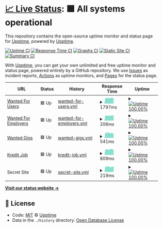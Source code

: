 # [📈 Live Status](https://jeongsk.github.io/upptime): <!--live status--> **🟩 All systems operational**

This repository contains the open-source uptime monitor and status page for [Upptime](https://upptime.js.org), powered by [Upptime](https://github.com/upptime/upptime).

[![Uptime CI](https://github.com/koj-co/upptime/workflows/Uptime%20CI/badge.svg)](https://github.com/koj-co/upptime/actions?query=workflow%3A%22Uptime+CI%22)
[![Response Time CI](https://github.com/koj-co/upptime/workflows/Response%20Time%20CI/badge.svg)](https://github.com/koj-co/upptime/actions?query=workflow%3A%22Response+Time+CI%22)
[![Graphs CI](https://github.com/koj-co/upptime/workflows/Graphs%20CI/badge.svg)](https://github.com/koj-co/upptime/actions?query=workflow%3A%22Graphs+CI%22)
[![Static Site CI](https://github.com/koj-co/upptime/workflows/Static%20Site%20CI/badge.svg)](https://github.com/koj-co/upptime/actions?query=workflow%3A%22Static+Site+CI%22)
[![Summary CI](https://github.com/koj-co/upptime/workflows/Summary%20CI/badge.svg)](https://github.com/koj-co/upptime/actions?query=workflow%3A%22Summary+CI%22)

With [Upptime](https://upptime.js.org), you can get your own unlimited and free uptime monitor and status page, powered entirely by a GitHub repository. We use [Issues](https://github.com/upptime/upptime/issues) as incident reports, [Actions](https://github.com/upptime/upptime/actions) as uptime monitors, and [Pages](https://demo.upptime.js.org) for the status page.

<!--start: status pages-->
<!-- This summary is generated by Upptime (https://github.com/upptime/upptime) -->
<!-- Do not edit this manually, your changes will be overwritten -->
<!-- prettier-ignore -->
| URL | Status | History | Response Time | Uptime |
| --- | ------ | ------- | ------------- | ------ |
| [Wanted For Users](https://www.wanted.co.kr) | 🟩 Up | [wanted-for-users.yml](https://github.com/jeongsk/upptime/commits/master/history/wanted-for-users.yml) | <details><summary><img alt="Response time graph" src="./graphs/wanted-for-users.png" height="20"> 1797ms</summary><br><a href="https://jeongsk.github.io/upptime/history/wanted-for-users"><img alt="Response time 1797" src="https://img.shields.io/endpoint?url=https%3A%2F%2Fraw.githubusercontent.com%2Fjeongsk%2Fupptime%2Fmaster%2Fapi%2Fwanted-for-users%2Fresponse-time.json"></a><br><a href="https://jeongsk.github.io/upptime/history/wanted-for-users"><img alt="24-hour response time 1779" src="https://img.shields.io/endpoint?url=https%3A%2F%2Fraw.githubusercontent.com%2Fjeongsk%2Fupptime%2Fmaster%2Fapi%2Fwanted-for-users%2Fresponse-time-day.json"></a><br><a href="https://jeongsk.github.io/upptime/history/wanted-for-users"><img alt="7-day response time 1823" src="https://img.shields.io/endpoint?url=https%3A%2F%2Fraw.githubusercontent.com%2Fjeongsk%2Fupptime%2Fmaster%2Fapi%2Fwanted-for-users%2Fresponse-time-week.json"></a><br><a href="https://jeongsk.github.io/upptime/history/wanted-for-users"><img alt="30-day response time 1797" src="https://img.shields.io/endpoint?url=https%3A%2F%2Fraw.githubusercontent.com%2Fjeongsk%2Fupptime%2Fmaster%2Fapi%2Fwanted-for-users%2Fresponse-time-month.json"></a><br><a href="https://jeongsk.github.io/upptime/history/wanted-for-users"><img alt="1-year response time 1797" src="https://img.shields.io/endpoint?url=https%3A%2F%2Fraw.githubusercontent.com%2Fjeongsk%2Fupptime%2Fmaster%2Fapi%2Fwanted-for-users%2Fresponse-time-year.json"></a></details> | <details><summary><a href="https://jeongsk.github.io/upptime/history/wanted-for-users"><img alt="Uptime 100.00%" src="https://img.shields.io/endpoint?url=https%3A%2F%2Fraw.githubusercontent.com%2Fjeongsk%2Fupptime%2Fmaster%2Fapi%2Fwanted-for-users%2Fuptime.json"></a></summary><a href="https://jeongsk.github.io/upptime/history/wanted-for-users"><img alt="24-hour uptime 100.00%" src="https://img.shields.io/endpoint?url=https%3A%2F%2Fraw.githubusercontent.com%2Fjeongsk%2Fupptime%2Fmaster%2Fapi%2Fwanted-for-users%2Fuptime-day.json"></a><br><a href="https://jeongsk.github.io/upptime/history/wanted-for-users"><img alt="7-day uptime 100.00%" src="https://img.shields.io/endpoint?url=https%3A%2F%2Fraw.githubusercontent.com%2Fjeongsk%2Fupptime%2Fmaster%2Fapi%2Fwanted-for-users%2Fuptime-week.json"></a><br><a href="https://jeongsk.github.io/upptime/history/wanted-for-users"><img alt="30-day uptime 100.00%" src="https://img.shields.io/endpoint?url=https%3A%2F%2Fraw.githubusercontent.com%2Fjeongsk%2Fupptime%2Fmaster%2Fapi%2Fwanted-for-users%2Fuptime-month.json"></a><br><a href="https://jeongsk.github.io/upptime/history/wanted-for-users"><img alt="1-year uptime 100.00%" src="https://img.shields.io/endpoint?url=https%3A%2F%2Fraw.githubusercontent.com%2Fjeongsk%2Fupptime%2Fmaster%2Fapi%2Fwanted-for-users%2Fuptime-year.json"></a></details>
| [Wanted For Employers](https://www.wanted.co.kr/dashboard) | 🟩 Up | [wanted-for-employers.yml](https://github.com/jeongsk/upptime/commits/master/history/wanted-for-employers.yml) | <details><summary><img alt="Response time graph" src="./graphs/wanted-for-employers.png" height="20"> 206ms</summary><br><a href="https://jeongsk.github.io/upptime/history/wanted-for-employers"><img alt="Response time 206" src="https://img.shields.io/endpoint?url=https%3A%2F%2Fraw.githubusercontent.com%2Fjeongsk%2Fupptime%2Fmaster%2Fapi%2Fwanted-for-employers%2Fresponse-time.json"></a><br><a href="https://jeongsk.github.io/upptime/history/wanted-for-employers"><img alt="24-hour response time 232" src="https://img.shields.io/endpoint?url=https%3A%2F%2Fraw.githubusercontent.com%2Fjeongsk%2Fupptime%2Fmaster%2Fapi%2Fwanted-for-employers%2Fresponse-time-day.json"></a><br><a href="https://jeongsk.github.io/upptime/history/wanted-for-employers"><img alt="7-day response time 210" src="https://img.shields.io/endpoint?url=https%3A%2F%2Fraw.githubusercontent.com%2Fjeongsk%2Fupptime%2Fmaster%2Fapi%2Fwanted-for-employers%2Fresponse-time-week.json"></a><br><a href="https://jeongsk.github.io/upptime/history/wanted-for-employers"><img alt="30-day response time 206" src="https://img.shields.io/endpoint?url=https%3A%2F%2Fraw.githubusercontent.com%2Fjeongsk%2Fupptime%2Fmaster%2Fapi%2Fwanted-for-employers%2Fresponse-time-month.json"></a><br><a href="https://jeongsk.github.io/upptime/history/wanted-for-employers"><img alt="1-year response time 206" src="https://img.shields.io/endpoint?url=https%3A%2F%2Fraw.githubusercontent.com%2Fjeongsk%2Fupptime%2Fmaster%2Fapi%2Fwanted-for-employers%2Fresponse-time-year.json"></a></details> | <details><summary><a href="https://jeongsk.github.io/upptime/history/wanted-for-employers"><img alt="Uptime 100.00%" src="https://img.shields.io/endpoint?url=https%3A%2F%2Fraw.githubusercontent.com%2Fjeongsk%2Fupptime%2Fmaster%2Fapi%2Fwanted-for-employers%2Fuptime.json"></a></summary><a href="https://jeongsk.github.io/upptime/history/wanted-for-employers"><img alt="24-hour uptime 100.00%" src="https://img.shields.io/endpoint?url=https%3A%2F%2Fraw.githubusercontent.com%2Fjeongsk%2Fupptime%2Fmaster%2Fapi%2Fwanted-for-employers%2Fuptime-day.json"></a><br><a href="https://jeongsk.github.io/upptime/history/wanted-for-employers"><img alt="7-day uptime 100.00%" src="https://img.shields.io/endpoint?url=https%3A%2F%2Fraw.githubusercontent.com%2Fjeongsk%2Fupptime%2Fmaster%2Fapi%2Fwanted-for-employers%2Fuptime-week.json"></a><br><a href="https://jeongsk.github.io/upptime/history/wanted-for-employers"><img alt="30-day uptime 100.00%" src="https://img.shields.io/endpoint?url=https%3A%2F%2Fraw.githubusercontent.com%2Fjeongsk%2Fupptime%2Fmaster%2Fapi%2Fwanted-for-employers%2Fuptime-month.json"></a><br><a href="https://jeongsk.github.io/upptime/history/wanted-for-employers"><img alt="1-year uptime 100.00%" src="https://img.shields.io/endpoint?url=https%3A%2F%2Fraw.githubusercontent.com%2Fjeongsk%2Fupptime%2Fmaster%2Fapi%2Fwanted-for-employers%2Fuptime-year.json"></a></details>
| [Wanted Gigs](https://www.wanted.co.kr/gigs) | 🟩 Up | [wanted-gigs.yml](https://github.com/jeongsk/upptime/commits/master/history/wanted-gigs.yml) | <details><summary><img alt="Response time graph" src="./graphs/wanted-gigs.png" height="20"> 541ms</summary><br><a href="https://jeongsk.github.io/upptime/history/wanted-gigs"><img alt="Response time 541" src="https://img.shields.io/endpoint?url=https%3A%2F%2Fraw.githubusercontent.com%2Fjeongsk%2Fupptime%2Fmaster%2Fapi%2Fwanted-gigs%2Fresponse-time.json"></a><br><a href="https://jeongsk.github.io/upptime/history/wanted-gigs"><img alt="24-hour response time 1062" src="https://img.shields.io/endpoint?url=https%3A%2F%2Fraw.githubusercontent.com%2Fjeongsk%2Fupptime%2Fmaster%2Fapi%2Fwanted-gigs%2Fresponse-time-day.json"></a><br><a href="https://jeongsk.github.io/upptime/history/wanted-gigs"><img alt="7-day response time 551" src="https://img.shields.io/endpoint?url=https%3A%2F%2Fraw.githubusercontent.com%2Fjeongsk%2Fupptime%2Fmaster%2Fapi%2Fwanted-gigs%2Fresponse-time-week.json"></a><br><a href="https://jeongsk.github.io/upptime/history/wanted-gigs"><img alt="30-day response time 541" src="https://img.shields.io/endpoint?url=https%3A%2F%2Fraw.githubusercontent.com%2Fjeongsk%2Fupptime%2Fmaster%2Fapi%2Fwanted-gigs%2Fresponse-time-month.json"></a><br><a href="https://jeongsk.github.io/upptime/history/wanted-gigs"><img alt="1-year response time 541" src="https://img.shields.io/endpoint?url=https%3A%2F%2Fraw.githubusercontent.com%2Fjeongsk%2Fupptime%2Fmaster%2Fapi%2Fwanted-gigs%2Fresponse-time-year.json"></a></details> | <details><summary><a href="https://jeongsk.github.io/upptime/history/wanted-gigs"><img alt="Uptime 100.00%" src="https://img.shields.io/endpoint?url=https%3A%2F%2Fraw.githubusercontent.com%2Fjeongsk%2Fupptime%2Fmaster%2Fapi%2Fwanted-gigs%2Fuptime.json"></a></summary><a href="https://jeongsk.github.io/upptime/history/wanted-gigs"><img alt="24-hour uptime 100.00%" src="https://img.shields.io/endpoint?url=https%3A%2F%2Fraw.githubusercontent.com%2Fjeongsk%2Fupptime%2Fmaster%2Fapi%2Fwanted-gigs%2Fuptime-day.json"></a><br><a href="https://jeongsk.github.io/upptime/history/wanted-gigs"><img alt="7-day uptime 100.00%" src="https://img.shields.io/endpoint?url=https%3A%2F%2Fraw.githubusercontent.com%2Fjeongsk%2Fupptime%2Fmaster%2Fapi%2Fwanted-gigs%2Fuptime-week.json"></a><br><a href="https://jeongsk.github.io/upptime/history/wanted-gigs"><img alt="30-day uptime 100.00%" src="https://img.shields.io/endpoint?url=https%3A%2F%2Fraw.githubusercontent.com%2Fjeongsk%2Fupptime%2Fmaster%2Fapi%2Fwanted-gigs%2Fuptime-month.json"></a><br><a href="https://jeongsk.github.io/upptime/history/wanted-gigs"><img alt="1-year uptime 100.00%" src="https://img.shields.io/endpoint?url=https%3A%2F%2Fraw.githubusercontent.com%2Fjeongsk%2Fupptime%2Fmaster%2Fapi%2Fwanted-gigs%2Fuptime-year.json"></a></details>
| [Kredit Job](https://kreditjob.com/) | 🟩 Up | [kredit-job.yml](https://github.com/jeongsk/upptime/commits/master/history/kredit-job.yml) | <details><summary><img alt="Response time graph" src="./graphs/kredit-job.png" height="20"> 809ms</summary><br><a href="https://jeongsk.github.io/upptime/history/kredit-job"><img alt="Response time 809" src="https://img.shields.io/endpoint?url=https%3A%2F%2Fraw.githubusercontent.com%2Fjeongsk%2Fupptime%2Fmaster%2Fapi%2Fkredit-job%2Fresponse-time.json"></a><br><a href="https://jeongsk.github.io/upptime/history/kredit-job"><img alt="24-hour response time 775" src="https://img.shields.io/endpoint?url=https%3A%2F%2Fraw.githubusercontent.com%2Fjeongsk%2Fupptime%2Fmaster%2Fapi%2Fkredit-job%2Fresponse-time-day.json"></a><br><a href="https://jeongsk.github.io/upptime/history/kredit-job"><img alt="7-day response time 828" src="https://img.shields.io/endpoint?url=https%3A%2F%2Fraw.githubusercontent.com%2Fjeongsk%2Fupptime%2Fmaster%2Fapi%2Fkredit-job%2Fresponse-time-week.json"></a><br><a href="https://jeongsk.github.io/upptime/history/kredit-job"><img alt="30-day response time 809" src="https://img.shields.io/endpoint?url=https%3A%2F%2Fraw.githubusercontent.com%2Fjeongsk%2Fupptime%2Fmaster%2Fapi%2Fkredit-job%2Fresponse-time-month.json"></a><br><a href="https://jeongsk.github.io/upptime/history/kredit-job"><img alt="1-year response time 809" src="https://img.shields.io/endpoint?url=https%3A%2F%2Fraw.githubusercontent.com%2Fjeongsk%2Fupptime%2Fmaster%2Fapi%2Fkredit-job%2Fresponse-time-year.json"></a></details> | <details><summary><a href="https://jeongsk.github.io/upptime/history/kredit-job"><img alt="Uptime 100.00%" src="https://img.shields.io/endpoint?url=https%3A%2F%2Fraw.githubusercontent.com%2Fjeongsk%2Fupptime%2Fmaster%2Fapi%2Fkredit-job%2Fuptime.json"></a></summary><a href="https://jeongsk.github.io/upptime/history/kredit-job"><img alt="24-hour uptime 100.00%" src="https://img.shields.io/endpoint?url=https%3A%2F%2Fraw.githubusercontent.com%2Fjeongsk%2Fupptime%2Fmaster%2Fapi%2Fkredit-job%2Fuptime-day.json"></a><br><a href="https://jeongsk.github.io/upptime/history/kredit-job"><img alt="7-day uptime 100.00%" src="https://img.shields.io/endpoint?url=https%3A%2F%2Fraw.githubusercontent.com%2Fjeongsk%2Fupptime%2Fmaster%2Fapi%2Fkredit-job%2Fuptime-week.json"></a><br><a href="https://jeongsk.github.io/upptime/history/kredit-job"><img alt="30-day uptime 100.00%" src="https://img.shields.io/endpoint?url=https%3A%2F%2Fraw.githubusercontent.com%2Fjeongsk%2Fupptime%2Fmaster%2Fapi%2Fkredit-job%2Fuptime-month.json"></a><br><a href="https://jeongsk.github.io/upptime/history/kredit-job"><img alt="1-year uptime 100.00%" src="https://img.shields.io/endpoint?url=https%3A%2F%2Fraw.githubusercontent.com%2Fjeongsk%2Fupptime%2Fmaster%2Fapi%2Fkredit-job%2Fuptime-year.json"></a></details>
| Secret Site | 🟩 Up | [secret-site.yml](https://github.com/jeongsk/upptime/commits/master/history/secret-site.yml) | <details><summary><img alt="Response time graph" src="./graphs/secret-site.png" height="20"> 219ms</summary><br><a href="https://jeongsk.github.io/upptime/history/secret-site"><img alt="Response time 219" src="https://img.shields.io/endpoint?url=https%3A%2F%2Fraw.githubusercontent.com%2Fjeongsk%2Fupptime%2Fmaster%2Fapi%2Fsecret-site%2Fresponse-time.json"></a><br><a href="https://jeongsk.github.io/upptime/history/secret-site"><img alt="24-hour response time 215" src="https://img.shields.io/endpoint?url=https%3A%2F%2Fraw.githubusercontent.com%2Fjeongsk%2Fupptime%2Fmaster%2Fapi%2Fsecret-site%2Fresponse-time-day.json"></a><br><a href="https://jeongsk.github.io/upptime/history/secret-site"><img alt="7-day response time 213" src="https://img.shields.io/endpoint?url=https%3A%2F%2Fraw.githubusercontent.com%2Fjeongsk%2Fupptime%2Fmaster%2Fapi%2Fsecret-site%2Fresponse-time-week.json"></a><br><a href="https://jeongsk.github.io/upptime/history/secret-site"><img alt="30-day response time 219" src="https://img.shields.io/endpoint?url=https%3A%2F%2Fraw.githubusercontent.com%2Fjeongsk%2Fupptime%2Fmaster%2Fapi%2Fsecret-site%2Fresponse-time-month.json"></a><br><a href="https://jeongsk.github.io/upptime/history/secret-site"><img alt="1-year response time 219" src="https://img.shields.io/endpoint?url=https%3A%2F%2Fraw.githubusercontent.com%2Fjeongsk%2Fupptime%2Fmaster%2Fapi%2Fsecret-site%2Fresponse-time-year.json"></a></details> | <details><summary><a href="https://jeongsk.github.io/upptime/history/secret-site"><img alt="Uptime 100.00%" src="https://img.shields.io/endpoint?url=https%3A%2F%2Fraw.githubusercontent.com%2Fjeongsk%2Fupptime%2Fmaster%2Fapi%2Fsecret-site%2Fuptime.json"></a></summary><a href="https://jeongsk.github.io/upptime/history/secret-site"><img alt="24-hour uptime 100.00%" src="https://img.shields.io/endpoint?url=https%3A%2F%2Fraw.githubusercontent.com%2Fjeongsk%2Fupptime%2Fmaster%2Fapi%2Fsecret-site%2Fuptime-day.json"></a><br><a href="https://jeongsk.github.io/upptime/history/secret-site"><img alt="7-day uptime 100.00%" src="https://img.shields.io/endpoint?url=https%3A%2F%2Fraw.githubusercontent.com%2Fjeongsk%2Fupptime%2Fmaster%2Fapi%2Fsecret-site%2Fuptime-week.json"></a><br><a href="https://jeongsk.github.io/upptime/history/secret-site"><img alt="30-day uptime 100.00%" src="https://img.shields.io/endpoint?url=https%3A%2F%2Fraw.githubusercontent.com%2Fjeongsk%2Fupptime%2Fmaster%2Fapi%2Fsecret-site%2Fuptime-month.json"></a><br><a href="https://jeongsk.github.io/upptime/history/secret-site"><img alt="1-year uptime 100.00%" src="https://img.shields.io/endpoint?url=https%3A%2F%2Fraw.githubusercontent.com%2Fjeongsk%2Fupptime%2Fmaster%2Fapi%2Fsecret-site%2Fuptime-year.json"></a></details>

<!--end: status pages-->

[**Visit our status website →**](https://jeongsk.github.io/upptime)

## 📄 License

- Code: [MIT](./LICENSE) © [Upptime](https://upptime.js.org)
- Data in the `./history` directory: [Open Database License](https://opendatacommons.org/licenses/odbl/1-0/)
